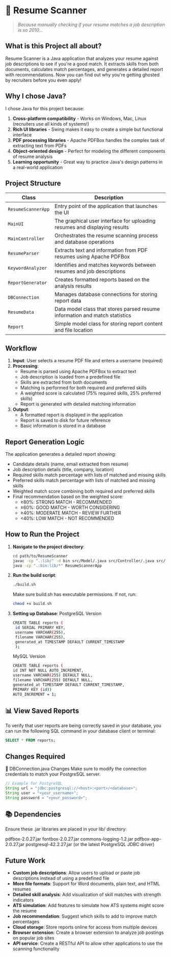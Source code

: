 # 📄 Resume Scanner

> *Because manually checking if your resume matches a job description is so 2010...*

## What is this Project all about?

Resume Scanner is a Java application that analyzes your resume against job descriptions to see if you're a good match. It extracts skills from both documents, calculates match percentages, and generates a detailed report with recommendations. Now you can find out why you're getting ghosted by recruiters before you even apply! 

## Why I chose Java?

I chose Java for this project because:
1. **Cross-platform compatibility** - Works on Windows, Mac, Linux (recruiters use all kinds of systems!)
2. **Rich UI libraries** - Swing makes it easy to create a simple but functional interface
3. **PDF processing libraries** - Apache PDFBox handles the complex task of extracting text from PDFs
4. **Object-oriented design** - Perfect for modeling the different components of resume analysis
5. **Learning opportunity** - Great way to practice Java's design patterns in a real-world application

## Project Structure

| Class | Description |
|-------|-------------|
| `ResumeScannerApp` | Entry point of the application that launches the UI |
| `MainUI` | The graphical user interface for uploading resumes and displaying results |
| `MainController` | Orchestrates the resume scanning process and database operations |
| `ResumeParser` | Extracts text and information from PDF resumes using Apache PDFBox |
| `KeywordAnalyzer` | Identifies and matches keywords between resumes and job descriptions |
| `ReportGenerator` | Creates formatted reports based on the analysis results |
| `DBConnection` | Manages database connections for storing report data |
| `ResumeData` | Data model class that stores parsed resume information and match statistics |
| `Report` | Simple model class for storing report content and file location |

## Workflow

1. **Input**: User selects a resume PDF file and enters a username (required)
2. **Processing**:
   - Resume is parsed using Apache PDFBox to extract text
   - Job description is loaded from a predefined file
   - Skills are extracted from both documents
   - Matching is performed for both required and preferred skills
   - A weighted score is calculated (75% required skills, 25% preferred skills)
   - Report is generated with detailed matching information
3. **Output**:
   - A formatted report is displayed in the application
   - Report is saved to disk for future reference
   - Basic information is stored in a database

## Report Generation Logic

The application generates a detailed report showing:
- Candidate details (name, email extracted from resume)
- Job description details (title, company, location)
- Required skills match percentage with lists of matched and missing skills
- Preferred skills match percentage with lists of matched and missing skills
- Weighted match score combining both required and preferred skills
- Final recommendation based on the weighted score:
  - ≥80%: STRONG MATCH - RECOMMENDED
  - ≥60%: GOOD MATCH - WORTH CONSIDERING
  - ≥40%: MODERATE MATCH - REVIEW FURTHER
  - <40%: LOW MATCH - NOT RECOMMENDED


## How to Run the Project

1. **Navigate to the project directory**:
   ```bash
   cd path/to/ResumeScanner
   javac -cp ".:lib/" -d bin src/Model/.java src/Controller/.java src/View/.java ResumeScannerApp.java
   java -cp ".:bin:lib/*" ResumeScannerApp
   ```
2. **Run the build script**:
   ```bash
   ./build.sh
   ```
   Make sure  build.sh has executable permissions. If not, run:
   ```bash
   chmod +x build.sh
   ```
3. **Setting up Database**:
   PostgreSQL Version
   ```bash
   CREATE TABLE reports (
    id SERIAL PRIMARY KEY,
    username VARCHAR(255),
    filename VARCHAR(255),
    generated_at TIMESTAMP DEFAULT CURRENT_TIMESTAMP
    );
    ```
    MySQL Version
    ```bash
    CREATE TABLE reports (
    id INT NOT NULL AUTO_INCREMENT,
    username VARCHAR(255) DEFAULT NULL,
    filename VARCHAR(255) DEFAULT NULL,
    generated_at TIMESTAMP DEFAULT CURRENT_TIMESTAMP,
    PRIMARY KEY (id))
   AUTO_INCREMENT = 1;
   ```

## 📊 View Saved Reports

To verify that user reports are being correctly saved in your database, you can run the following SQL command in your database client or terminal:

```sql
SELECT * FROM reports;
```

## Changes Required
🧩 DBConnection.java Changes
Make sure to modify the connection credentials to match your PostgreSQL server.

```java
// Example for PostgreSQL
String url = "jdbc:postgresql://<host>:<port>/<database>";
String user = "<your_username>";
String password = "<your_password>";
```


## 📚 Dependencies

Ensure these .jar libraries are placed in your lib/ directory:

pdfbox-2.0.27.jar
fontbox-2.0.27.jar
commons-logging-1.2.jar
pdfbox-app-2.0.27.jar
postgresql-42.2.27.jar (or the latest PostgreSQL JDBC driver)


## Future Work

-  **Custom job descriptions**: Allow users to upload or paste job descriptions instead of using a predefined file
-  **More file formats**: Support for Word documents, plain text, and HTML resumes
-  **Detailed skill analysis**: Add visualization of skill matches with strength indicators
-  **ATS simulation**: Add features to simulate how ATS systems might score the resume
-  **Job recommendation**: Suggest which skills to add to improve match percentages
-  **Cloud storage**: Store reports online for access from multiple devices
-  **Browser extension**: Create a browser extension to analyze job postings on popular job sites
-  **API service**: Create a RESTful API to allow other applications to use the scanning functionality